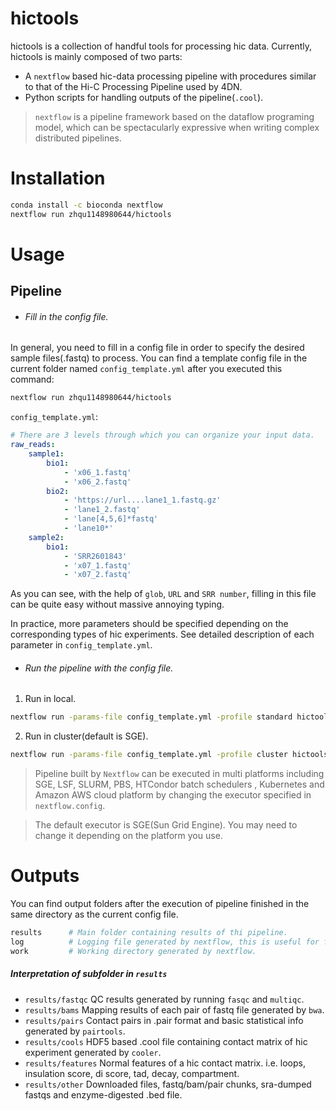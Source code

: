 # hictools
hictools is a collection of handful tools for processing hic data.
Currently, hictools is mainly composed of two parts:
- A `nextflow` based hic-data processing pipeline with procedures similar to that of the Hi-C Processing Pipeline used by 4DN.
- Python scripts for handling outputs of the pipeline(`.cool`).
> `nextflow` is a pipeline framework based on the dataflow 
programing model, which can be spectacularly expressive when writing 
complex distributed pipelines.

# Installation
```bash
conda install -c bioconda nextflow
nextflow run zhqu1148980644/hictools
```
# Usage
## Pipeline
- ###### Fill in the config file.

In general, you need to fill in a config file in order to 
specify the desired sample files(.fastq) to process.
You can find a template config file in the current folder named `config_template.yml` after you executed this command:
```bash
nextflow run zhqu1148980644/hictools
```
`config_template.yml`:
```yaml
# There are 3 levels through which you can organize your input data.
raw_reads:
    sample1:
        bio1:
            - 'x06_1.fastq'
            - 'x06_2.fastq'
        bio2:
            - 'https://url....lane1_1.fastq.gz'
            - 'lane1_2.fastq'
            - 'lane[4,5,6]*fastq'
            - 'lane10*'
    sample2:
        bio1:
            - 'SRR2601843'
            - 'x07_1.fastq'
            - 'x07_2.fastq'
```
As you can see, with the help of `glob`, `URL` and `SRR number`,
filling in this file can be quite easy without massive annoying typing.

In practice, more parameters should be specified depending on
the corresponding types of hic experiments. See detailed description of each
parameter in `config_template.yml`.
- ###### Run the pipeline with the config file.

1. Run in local.
```bash
nextflow run -params-file config_template.yml -profile standard hictools -resume
```
2. Run in cluster(default is SGE).
```bash
nextflow run -params-file config_template.yml -profile cluster hictools -resume
```
> Pipeline built by `Nextflow` can be executed in multi platforms including 
SGE, LSF, SLURM, PBS, HTCondor batch schedulers , Kubernetes and
 Amazon AWS cloud platform by changing the executor specified in `nextflow.config`.

> The default executor is SGE(Sun Grid Engine). You may need to change it 
depending on the platform you use.
 
# Outputs
You can find output folders after the execution of pipeline finished in the same directory as the current config file.
```bash
results      # Main folder containing results of thi pipeline. 
log          # Logging file generated by nextflow, this is useful for fine tunning the nextflow.config file.
work         # Working directory generated by nextflow.
```
##### Interpretation of subfolder in `results`
- `results/fastqc`    QC results generated by running `fasqc` and `multiqc`.
- `results/bams`      Mapping results of each pair of fastq file generated by `bwa`.
- `results/pairs`     Contact pairs in .pair format and basic statistical info generated by `pairtools`.
- `results/cools`     HDF5 based .cool file containing contact matrix of hic experiment generated by `cooler`.
- `results/features`  Normal features of a hic contact matrix. i.e. loops, insulation score, di score, tad, decay, compartment.
- `results/other`     Downloaded files, fastq/bam/pair chunks, sra-dumped fastqs and enzyme-digested .bed file. 
## 
